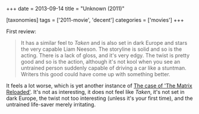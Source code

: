 +++
date = 2013-09-14
title = "Unknown (2011)"

[taxonomies]
tags = ['2011-movie', 'decent']
categories = ['movies']
+++

First review:

> It has a similar feel to *Taken* and is also set in dark Europe and
> stars the very capable Liam Neeson. The storyline is solid and so is
> the acting. There is a lack of gloss, and it\'s very edgy. The twist
> is pretty good and so is the action, although it\'s not kool when you
> see an untrained person suddenly capable of driving a car like a
> stuntman. Writers this good could have come up with something better.

It feels a lot worse, which is yet another instance of [The case of
\'The Matrix Reloaded\']. It\'s not as interesting, it does not feel
like *Taken*, it\'s not set in dark Europe, the twist not too
interesting (unless it\'s your first time), and the untrained life-saver
merely irritating.

  [The case of \'The Matrix Reloaded\']: http://tshepang.net/the-case-of-the-matrix-reloaded
